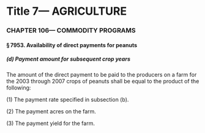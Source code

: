 
# Title 7— AGRICULTURE
### CHAPTER 106— COMMODITY PROGRAMS
#### § 7953. Availability of direct payments for peanuts
##### (d) Payment amount for subsequent crop years

The amount of the direct payment to be paid to the producers on a farm for the 2003 through 2007 crops of peanuts shall be equal to the product of the following:

(1) The payment rate specified in subsection (b).

(2) The payment acres on the farm.

(3) The payment yield for the farm.
